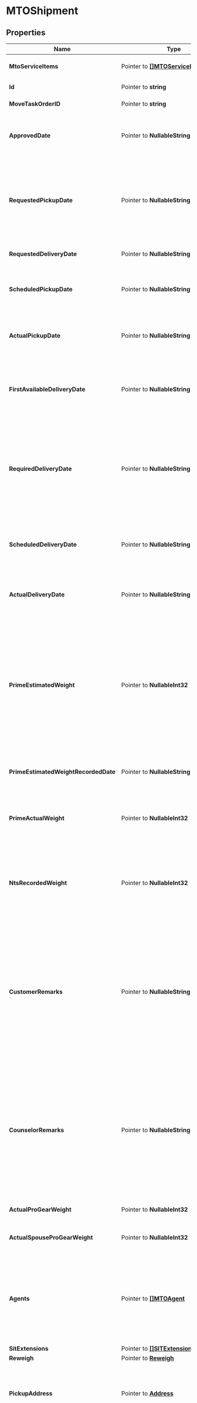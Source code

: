 # MTOShipment

## Properties

Name | Type | Description | Notes
------------ | ------------- | ------------- | -------------
**MtoServiceItems** | Pointer to [**[]MTOServiceItem**](MTOServiceItem.md) | A list of service items connected to this shipment. | [optional] [readonly] 
**Id** | Pointer to **string** | The ID of the shipment. | [optional] [readonly] 
**MoveTaskOrderID** | Pointer to **string** | The ID of the move for this shipment. | [optional] [readonly] 
**ApprovedDate** | Pointer to **NullableString** | The date when the Task Ordering Officer first approved this shipment for the move. | [optional] [readonly] 
**RequestedPickupDate** | Pointer to **NullableString** | The date the customer selects during onboarding as their preferred pickup date. Other dates, such as required delivery date and (outside MilMove) the pack date, are derived from this date.  | [optional] [readonly] 
**RequestedDeliveryDate** | Pointer to **NullableString** | The customer&#39;s preferred delivery date. | [optional] [readonly] 
**ScheduledPickupDate** | Pointer to **NullableString** | The date the Prime contractor scheduled to pick up this shipment after consultation with the customer. | [optional] 
**ActualPickupDate** | Pointer to **NullableString** | The date when the Prime contractor actually picked up the shipment. Updated after-the-fact. | [optional] 
**FirstAvailableDeliveryDate** | Pointer to **NullableString** | The date the Prime provides to the customer as the first possible delivery date so that they can plan their travel accordingly.  | [optional] 
**RequiredDeliveryDate** | Pointer to **NullableString** | The latest date by which the Prime can deliver a customer&#39;s shipment without violating the contract. This is calculated based on weight, distance, and the scheduled pickup date. It cannot be modified.  | [optional] [readonly] 
**ScheduledDeliveryDate** | Pointer to **NullableString** | The date the Prime contractor scheduled to deliver this shipment after consultation with the customer. | [optional] 
**ActualDeliveryDate** | Pointer to **NullableString** | The date when the Prime contractor actually delivered the shipment. Updated after-the-fact. | [optional] 
**PrimeEstimatedWeight** | Pointer to **NullableInt32** | The estimated weight of this shipment, determined by the movers during the pre-move survey. This value **can only be updated once.** If there was an issue with estimating the weight and a mistake was made, the Prime contracter will need to contact the TOO to change it.  | [optional] 
**PrimeEstimatedWeightRecordedDate** | Pointer to **NullableString** | The date when the Prime contractor recorded the shipment&#39;s estimated weight. | [optional] [readonly] 
**PrimeActualWeight** | Pointer to **NullableInt32** | The actual weight of the shipment, provided after the Prime packs, picks up, and weighs a customer&#39;s shipment. | [optional] 
**NtsRecordedWeight** | Pointer to **NullableInt32** | The previously recorded weight for the NTS Shipment. Used for NTS Release to know what the previous primeActualWeight or billable weight was. | [optional] 
**CustomerRemarks** | Pointer to **NullableString** | The customer can use the customer remarks field to inform the services counselor and the movers about any special circumstances for this shipment. Typical examples:   * bulky or fragile items,   * weapons,   * access info for their address.  Customer enters this information during onboarding. Optional field.  | [optional] [readonly] 
**CounselorRemarks** | Pointer to **NullableString** | The counselor can use the counselor remarks field to inform the movers about any special circumstances for this shipment. Typical examples:   * bulky or fragile items,   * weapons,   * access info for their address.  Counselors enters this information when creating or editing an MTO Shipment. Optional field.  | [optional] [readonly] 
**ActualProGearWeight** | Pointer to **NullableInt32** | The actual weight of any pro gear being shipped.  | [optional] 
**ActualSpouseProGearWeight** | Pointer to **NullableInt32** | The actual weight of any spouse pro gear being shipped.  | [optional] 
**Agents** | Pointer to [**[]MTOAgent**](MTOAgent.md) | A list of the agents for a shipment. Agents are the people who the Prime contractor recognize as permitted to release (in the case of pickup) or receive (on delivery) a shipment.  | [optional] 
**SitExtensions** | Pointer to [**[]SITExtension**](SITExtension.md) |  | [optional] 
**Reweigh** | Pointer to [**Reweigh**](Reweigh.md) |  | [optional] 
**PickupAddress** | Pointer to [**Address**](Address.md) | The address where the movers should pick up this shipment, entered by the customer during onboarding when they enter shipment details.  | [optional] 
**DestinationAddress** | Pointer to [**Address**](Address.md) | Where the movers should deliver this shipment. Often provided by the customer when they enter shipment details during onboarding, if they know their new address already.  May be blank when entered by the customer, required when entered by the Prime. May not represent the true final destination due to the shipment being diverted or placed in SIT.  | [optional] 
**DestinationType** | Pointer to [**NullableDestinationType**](DestinationType.md) |  | [optional] 
**SecondaryPickupAddress** | Pointer to [**Address**](Address.md) | A second pickup address for this shipment, if the customer entered one. An optional field. | [optional] 
**SecondaryDeliveryAddress** | Pointer to [**Address**](Address.md) | A second delivery address for this shipment, if the customer entered one. An optional field. | [optional] 
**StorageFacility** | Pointer to [**UpdateMTOShipmentStorageFacility**](UpdateMTOShipmentStorageFacility.md) |  | [optional] 
**ShipmentType** | Pointer to [**MTOShipmentType**](MTOShipmentType.md) |  | [optional] 
**Diversion** | Pointer to **bool** | This value indicates whether or not this shipment is part of a diversion. If yes, the shipment can be either the starting or ending segment of the diversion.  | [optional] 
**DiversionReason** | Pointer to **NullableString** | The reason the TOO provided when requesting a diversion for this shipment.  | [optional] [readonly] 
**Status** | Pointer to **string** | The status of a shipment, indicating where it is in the TOO&#39;s approval process. Can only be updated by the contractor in special circumstances.  | [optional] [readonly] 
**PpmShipment** | Pointer to [**NullablePPMShipment**](PPMShipment.md) |  | [optional] 
**DeliveryAddressUpdate** | Pointer to [**ShipmentAddressUpdate**](ShipmentAddressUpdate.md) |  | [optional] 
**ETag** | Pointer to **string** | A hash unique to this shipment that should be used as the \&quot;If-Match\&quot; header for any updates. | [optional] [readonly] 
**CreatedAt** | Pointer to **time.Time** |  | [optional] [readonly] 
**UpdatedAt** | Pointer to **time.Time** |  | [optional] [readonly] 
**PointOfContact** | Pointer to **string** | Email or ID of the person who will be contacted in the event of questions or concerns about this update. May be the person performing the update, or someone else working with the Prime contractor.  | [optional] 
**OriginSitAuthEndDate** | Pointer to **NullableString** | The SIT authorized end date for origin SIT. | [optional] 
**DestinationSitAuthEndDate** | Pointer to **NullableString** | The SIT authorized end date for destination SIT. | [optional] 

## Methods

### NewMTOShipment

`func NewMTOShipment() *MTOShipment`

NewMTOShipment instantiates a new MTOShipment object
This constructor will assign default values to properties that have it defined,
and makes sure properties required by API are set, but the set of arguments
will change when the set of required properties is changed

### NewMTOShipmentWithDefaults

`func NewMTOShipmentWithDefaults() *MTOShipment`

NewMTOShipmentWithDefaults instantiates a new MTOShipment object
This constructor will only assign default values to properties that have it defined,
but it doesn't guarantee that properties required by API are set

### GetMtoServiceItems

`func (o *MTOShipment) GetMtoServiceItems() []MTOServiceItem`

GetMtoServiceItems returns the MtoServiceItems field if non-nil, zero value otherwise.

### GetMtoServiceItemsOk

`func (o *MTOShipment) GetMtoServiceItemsOk() (*[]MTOServiceItem, bool)`

GetMtoServiceItemsOk returns a tuple with the MtoServiceItems field if it's non-nil, zero value otherwise
and a boolean to check if the value has been set.

### SetMtoServiceItems

`func (o *MTOShipment) SetMtoServiceItems(v []MTOServiceItem)`

SetMtoServiceItems sets MtoServiceItems field to given value.

### HasMtoServiceItems

`func (o *MTOShipment) HasMtoServiceItems() bool`

HasMtoServiceItems returns a boolean if a field has been set.

### GetId

`func (o *MTOShipment) GetId() string`

GetId returns the Id field if non-nil, zero value otherwise.

### GetIdOk

`func (o *MTOShipment) GetIdOk() (*string, bool)`

GetIdOk returns a tuple with the Id field if it's non-nil, zero value otherwise
and a boolean to check if the value has been set.

### SetId

`func (o *MTOShipment) SetId(v string)`

SetId sets Id field to given value.

### HasId

`func (o *MTOShipment) HasId() bool`

HasId returns a boolean if a field has been set.

### GetMoveTaskOrderID

`func (o *MTOShipment) GetMoveTaskOrderID() string`

GetMoveTaskOrderID returns the MoveTaskOrderID field if non-nil, zero value otherwise.

### GetMoveTaskOrderIDOk

`func (o *MTOShipment) GetMoveTaskOrderIDOk() (*string, bool)`

GetMoveTaskOrderIDOk returns a tuple with the MoveTaskOrderID field if it's non-nil, zero value otherwise
and a boolean to check if the value has been set.

### SetMoveTaskOrderID

`func (o *MTOShipment) SetMoveTaskOrderID(v string)`

SetMoveTaskOrderID sets MoveTaskOrderID field to given value.

### HasMoveTaskOrderID

`func (o *MTOShipment) HasMoveTaskOrderID() bool`

HasMoveTaskOrderID returns a boolean if a field has been set.

### GetApprovedDate

`func (o *MTOShipment) GetApprovedDate() string`

GetApprovedDate returns the ApprovedDate field if non-nil, zero value otherwise.

### GetApprovedDateOk

`func (o *MTOShipment) GetApprovedDateOk() (*string, bool)`

GetApprovedDateOk returns a tuple with the ApprovedDate field if it's non-nil, zero value otherwise
and a boolean to check if the value has been set.

### SetApprovedDate

`func (o *MTOShipment) SetApprovedDate(v string)`

SetApprovedDate sets ApprovedDate field to given value.

### HasApprovedDate

`func (o *MTOShipment) HasApprovedDate() bool`

HasApprovedDate returns a boolean if a field has been set.

### SetApprovedDateNil

`func (o *MTOShipment) SetApprovedDateNil(b bool)`

 SetApprovedDateNil sets the value for ApprovedDate to be an explicit nil

### UnsetApprovedDate
`func (o *MTOShipment) UnsetApprovedDate()`

UnsetApprovedDate ensures that no value is present for ApprovedDate, not even an explicit nil
### GetRequestedPickupDate

`func (o *MTOShipment) GetRequestedPickupDate() string`

GetRequestedPickupDate returns the RequestedPickupDate field if non-nil, zero value otherwise.

### GetRequestedPickupDateOk

`func (o *MTOShipment) GetRequestedPickupDateOk() (*string, bool)`

GetRequestedPickupDateOk returns a tuple with the RequestedPickupDate field if it's non-nil, zero value otherwise
and a boolean to check if the value has been set.

### SetRequestedPickupDate

`func (o *MTOShipment) SetRequestedPickupDate(v string)`

SetRequestedPickupDate sets RequestedPickupDate field to given value.

### HasRequestedPickupDate

`func (o *MTOShipment) HasRequestedPickupDate() bool`

HasRequestedPickupDate returns a boolean if a field has been set.

### SetRequestedPickupDateNil

`func (o *MTOShipment) SetRequestedPickupDateNil(b bool)`

 SetRequestedPickupDateNil sets the value for RequestedPickupDate to be an explicit nil

### UnsetRequestedPickupDate
`func (o *MTOShipment) UnsetRequestedPickupDate()`

UnsetRequestedPickupDate ensures that no value is present for RequestedPickupDate, not even an explicit nil
### GetRequestedDeliveryDate

`func (o *MTOShipment) GetRequestedDeliveryDate() string`

GetRequestedDeliveryDate returns the RequestedDeliveryDate field if non-nil, zero value otherwise.

### GetRequestedDeliveryDateOk

`func (o *MTOShipment) GetRequestedDeliveryDateOk() (*string, bool)`

GetRequestedDeliveryDateOk returns a tuple with the RequestedDeliveryDate field if it's non-nil, zero value otherwise
and a boolean to check if the value has been set.

### SetRequestedDeliveryDate

`func (o *MTOShipment) SetRequestedDeliveryDate(v string)`

SetRequestedDeliveryDate sets RequestedDeliveryDate field to given value.

### HasRequestedDeliveryDate

`func (o *MTOShipment) HasRequestedDeliveryDate() bool`

HasRequestedDeliveryDate returns a boolean if a field has been set.

### SetRequestedDeliveryDateNil

`func (o *MTOShipment) SetRequestedDeliveryDateNil(b bool)`

 SetRequestedDeliveryDateNil sets the value for RequestedDeliveryDate to be an explicit nil

### UnsetRequestedDeliveryDate
`func (o *MTOShipment) UnsetRequestedDeliveryDate()`

UnsetRequestedDeliveryDate ensures that no value is present for RequestedDeliveryDate, not even an explicit nil
### GetScheduledPickupDate

`func (o *MTOShipment) GetScheduledPickupDate() string`

GetScheduledPickupDate returns the ScheduledPickupDate field if non-nil, zero value otherwise.

### GetScheduledPickupDateOk

`func (o *MTOShipment) GetScheduledPickupDateOk() (*string, bool)`

GetScheduledPickupDateOk returns a tuple with the ScheduledPickupDate field if it's non-nil, zero value otherwise
and a boolean to check if the value has been set.

### SetScheduledPickupDate

`func (o *MTOShipment) SetScheduledPickupDate(v string)`

SetScheduledPickupDate sets ScheduledPickupDate field to given value.

### HasScheduledPickupDate

`func (o *MTOShipment) HasScheduledPickupDate() bool`

HasScheduledPickupDate returns a boolean if a field has been set.

### SetScheduledPickupDateNil

`func (o *MTOShipment) SetScheduledPickupDateNil(b bool)`

 SetScheduledPickupDateNil sets the value for ScheduledPickupDate to be an explicit nil

### UnsetScheduledPickupDate
`func (o *MTOShipment) UnsetScheduledPickupDate()`

UnsetScheduledPickupDate ensures that no value is present for ScheduledPickupDate, not even an explicit nil
### GetActualPickupDate

`func (o *MTOShipment) GetActualPickupDate() string`

GetActualPickupDate returns the ActualPickupDate field if non-nil, zero value otherwise.

### GetActualPickupDateOk

`func (o *MTOShipment) GetActualPickupDateOk() (*string, bool)`

GetActualPickupDateOk returns a tuple with the ActualPickupDate field if it's non-nil, zero value otherwise
and a boolean to check if the value has been set.

### SetActualPickupDate

`func (o *MTOShipment) SetActualPickupDate(v string)`

SetActualPickupDate sets ActualPickupDate field to given value.

### HasActualPickupDate

`func (o *MTOShipment) HasActualPickupDate() bool`

HasActualPickupDate returns a boolean if a field has been set.

### SetActualPickupDateNil

`func (o *MTOShipment) SetActualPickupDateNil(b bool)`

 SetActualPickupDateNil sets the value for ActualPickupDate to be an explicit nil

### UnsetActualPickupDate
`func (o *MTOShipment) UnsetActualPickupDate()`

UnsetActualPickupDate ensures that no value is present for ActualPickupDate, not even an explicit nil
### GetFirstAvailableDeliveryDate

`func (o *MTOShipment) GetFirstAvailableDeliveryDate() string`

GetFirstAvailableDeliveryDate returns the FirstAvailableDeliveryDate field if non-nil, zero value otherwise.

### GetFirstAvailableDeliveryDateOk

`func (o *MTOShipment) GetFirstAvailableDeliveryDateOk() (*string, bool)`

GetFirstAvailableDeliveryDateOk returns a tuple with the FirstAvailableDeliveryDate field if it's non-nil, zero value otherwise
and a boolean to check if the value has been set.

### SetFirstAvailableDeliveryDate

`func (o *MTOShipment) SetFirstAvailableDeliveryDate(v string)`

SetFirstAvailableDeliveryDate sets FirstAvailableDeliveryDate field to given value.

### HasFirstAvailableDeliveryDate

`func (o *MTOShipment) HasFirstAvailableDeliveryDate() bool`

HasFirstAvailableDeliveryDate returns a boolean if a field has been set.

### SetFirstAvailableDeliveryDateNil

`func (o *MTOShipment) SetFirstAvailableDeliveryDateNil(b bool)`

 SetFirstAvailableDeliveryDateNil sets the value for FirstAvailableDeliveryDate to be an explicit nil

### UnsetFirstAvailableDeliveryDate
`func (o *MTOShipment) UnsetFirstAvailableDeliveryDate()`

UnsetFirstAvailableDeliveryDate ensures that no value is present for FirstAvailableDeliveryDate, not even an explicit nil
### GetRequiredDeliveryDate

`func (o *MTOShipment) GetRequiredDeliveryDate() string`

GetRequiredDeliveryDate returns the RequiredDeliveryDate field if non-nil, zero value otherwise.

### GetRequiredDeliveryDateOk

`func (o *MTOShipment) GetRequiredDeliveryDateOk() (*string, bool)`

GetRequiredDeliveryDateOk returns a tuple with the RequiredDeliveryDate field if it's non-nil, zero value otherwise
and a boolean to check if the value has been set.

### SetRequiredDeliveryDate

`func (o *MTOShipment) SetRequiredDeliveryDate(v string)`

SetRequiredDeliveryDate sets RequiredDeliveryDate field to given value.

### HasRequiredDeliveryDate

`func (o *MTOShipment) HasRequiredDeliveryDate() bool`

HasRequiredDeliveryDate returns a boolean if a field has been set.

### SetRequiredDeliveryDateNil

`func (o *MTOShipment) SetRequiredDeliveryDateNil(b bool)`

 SetRequiredDeliveryDateNil sets the value for RequiredDeliveryDate to be an explicit nil

### UnsetRequiredDeliveryDate
`func (o *MTOShipment) UnsetRequiredDeliveryDate()`

UnsetRequiredDeliveryDate ensures that no value is present for RequiredDeliveryDate, not even an explicit nil
### GetScheduledDeliveryDate

`func (o *MTOShipment) GetScheduledDeliveryDate() string`

GetScheduledDeliveryDate returns the ScheduledDeliveryDate field if non-nil, zero value otherwise.

### GetScheduledDeliveryDateOk

`func (o *MTOShipment) GetScheduledDeliveryDateOk() (*string, bool)`

GetScheduledDeliveryDateOk returns a tuple with the ScheduledDeliveryDate field if it's non-nil, zero value otherwise
and a boolean to check if the value has been set.

### SetScheduledDeliveryDate

`func (o *MTOShipment) SetScheduledDeliveryDate(v string)`

SetScheduledDeliveryDate sets ScheduledDeliveryDate field to given value.

### HasScheduledDeliveryDate

`func (o *MTOShipment) HasScheduledDeliveryDate() bool`

HasScheduledDeliveryDate returns a boolean if a field has been set.

### SetScheduledDeliveryDateNil

`func (o *MTOShipment) SetScheduledDeliveryDateNil(b bool)`

 SetScheduledDeliveryDateNil sets the value for ScheduledDeliveryDate to be an explicit nil

### UnsetScheduledDeliveryDate
`func (o *MTOShipment) UnsetScheduledDeliveryDate()`

UnsetScheduledDeliveryDate ensures that no value is present for ScheduledDeliveryDate, not even an explicit nil
### GetActualDeliveryDate

`func (o *MTOShipment) GetActualDeliveryDate() string`

GetActualDeliveryDate returns the ActualDeliveryDate field if non-nil, zero value otherwise.

### GetActualDeliveryDateOk

`func (o *MTOShipment) GetActualDeliveryDateOk() (*string, bool)`

GetActualDeliveryDateOk returns a tuple with the ActualDeliveryDate field if it's non-nil, zero value otherwise
and a boolean to check if the value has been set.

### SetActualDeliveryDate

`func (o *MTOShipment) SetActualDeliveryDate(v string)`

SetActualDeliveryDate sets ActualDeliveryDate field to given value.

### HasActualDeliveryDate

`func (o *MTOShipment) HasActualDeliveryDate() bool`

HasActualDeliveryDate returns a boolean if a field has been set.

### SetActualDeliveryDateNil

`func (o *MTOShipment) SetActualDeliveryDateNil(b bool)`

 SetActualDeliveryDateNil sets the value for ActualDeliveryDate to be an explicit nil

### UnsetActualDeliveryDate
`func (o *MTOShipment) UnsetActualDeliveryDate()`

UnsetActualDeliveryDate ensures that no value is present for ActualDeliveryDate, not even an explicit nil
### GetPrimeEstimatedWeight

`func (o *MTOShipment) GetPrimeEstimatedWeight() int32`

GetPrimeEstimatedWeight returns the PrimeEstimatedWeight field if non-nil, zero value otherwise.

### GetPrimeEstimatedWeightOk

`func (o *MTOShipment) GetPrimeEstimatedWeightOk() (*int32, bool)`

GetPrimeEstimatedWeightOk returns a tuple with the PrimeEstimatedWeight field if it's non-nil, zero value otherwise
and a boolean to check if the value has been set.

### SetPrimeEstimatedWeight

`func (o *MTOShipment) SetPrimeEstimatedWeight(v int32)`

SetPrimeEstimatedWeight sets PrimeEstimatedWeight field to given value.

### HasPrimeEstimatedWeight

`func (o *MTOShipment) HasPrimeEstimatedWeight() bool`

HasPrimeEstimatedWeight returns a boolean if a field has been set.

### SetPrimeEstimatedWeightNil

`func (o *MTOShipment) SetPrimeEstimatedWeightNil(b bool)`

 SetPrimeEstimatedWeightNil sets the value for PrimeEstimatedWeight to be an explicit nil

### UnsetPrimeEstimatedWeight
`func (o *MTOShipment) UnsetPrimeEstimatedWeight()`

UnsetPrimeEstimatedWeight ensures that no value is present for PrimeEstimatedWeight, not even an explicit nil
### GetPrimeEstimatedWeightRecordedDate

`func (o *MTOShipment) GetPrimeEstimatedWeightRecordedDate() string`

GetPrimeEstimatedWeightRecordedDate returns the PrimeEstimatedWeightRecordedDate field if non-nil, zero value otherwise.

### GetPrimeEstimatedWeightRecordedDateOk

`func (o *MTOShipment) GetPrimeEstimatedWeightRecordedDateOk() (*string, bool)`

GetPrimeEstimatedWeightRecordedDateOk returns a tuple with the PrimeEstimatedWeightRecordedDate field if it's non-nil, zero value otherwise
and a boolean to check if the value has been set.

### SetPrimeEstimatedWeightRecordedDate

`func (o *MTOShipment) SetPrimeEstimatedWeightRecordedDate(v string)`

SetPrimeEstimatedWeightRecordedDate sets PrimeEstimatedWeightRecordedDate field to given value.

### HasPrimeEstimatedWeightRecordedDate

`func (o *MTOShipment) HasPrimeEstimatedWeightRecordedDate() bool`

HasPrimeEstimatedWeightRecordedDate returns a boolean if a field has been set.

### SetPrimeEstimatedWeightRecordedDateNil

`func (o *MTOShipment) SetPrimeEstimatedWeightRecordedDateNil(b bool)`

 SetPrimeEstimatedWeightRecordedDateNil sets the value for PrimeEstimatedWeightRecordedDate to be an explicit nil

### UnsetPrimeEstimatedWeightRecordedDate
`func (o *MTOShipment) UnsetPrimeEstimatedWeightRecordedDate()`

UnsetPrimeEstimatedWeightRecordedDate ensures that no value is present for PrimeEstimatedWeightRecordedDate, not even an explicit nil
### GetPrimeActualWeight

`func (o *MTOShipment) GetPrimeActualWeight() int32`

GetPrimeActualWeight returns the PrimeActualWeight field if non-nil, zero value otherwise.

### GetPrimeActualWeightOk

`func (o *MTOShipment) GetPrimeActualWeightOk() (*int32, bool)`

GetPrimeActualWeightOk returns a tuple with the PrimeActualWeight field if it's non-nil, zero value otherwise
and a boolean to check if the value has been set.

### SetPrimeActualWeight

`func (o *MTOShipment) SetPrimeActualWeight(v int32)`

SetPrimeActualWeight sets PrimeActualWeight field to given value.

### HasPrimeActualWeight

`func (o *MTOShipment) HasPrimeActualWeight() bool`

HasPrimeActualWeight returns a boolean if a field has been set.

### SetPrimeActualWeightNil

`func (o *MTOShipment) SetPrimeActualWeightNil(b bool)`

 SetPrimeActualWeightNil sets the value for PrimeActualWeight to be an explicit nil

### UnsetPrimeActualWeight
`func (o *MTOShipment) UnsetPrimeActualWeight()`

UnsetPrimeActualWeight ensures that no value is present for PrimeActualWeight, not even an explicit nil
### GetNtsRecordedWeight

`func (o *MTOShipment) GetNtsRecordedWeight() int32`

GetNtsRecordedWeight returns the NtsRecordedWeight field if non-nil, zero value otherwise.

### GetNtsRecordedWeightOk

`func (o *MTOShipment) GetNtsRecordedWeightOk() (*int32, bool)`

GetNtsRecordedWeightOk returns a tuple with the NtsRecordedWeight field if it's non-nil, zero value otherwise
and a boolean to check if the value has been set.

### SetNtsRecordedWeight

`func (o *MTOShipment) SetNtsRecordedWeight(v int32)`

SetNtsRecordedWeight sets NtsRecordedWeight field to given value.

### HasNtsRecordedWeight

`func (o *MTOShipment) HasNtsRecordedWeight() bool`

HasNtsRecordedWeight returns a boolean if a field has been set.

### SetNtsRecordedWeightNil

`func (o *MTOShipment) SetNtsRecordedWeightNil(b bool)`

 SetNtsRecordedWeightNil sets the value for NtsRecordedWeight to be an explicit nil

### UnsetNtsRecordedWeight
`func (o *MTOShipment) UnsetNtsRecordedWeight()`

UnsetNtsRecordedWeight ensures that no value is present for NtsRecordedWeight, not even an explicit nil
### GetCustomerRemarks

`func (o *MTOShipment) GetCustomerRemarks() string`

GetCustomerRemarks returns the CustomerRemarks field if non-nil, zero value otherwise.

### GetCustomerRemarksOk

`func (o *MTOShipment) GetCustomerRemarksOk() (*string, bool)`

GetCustomerRemarksOk returns a tuple with the CustomerRemarks field if it's non-nil, zero value otherwise
and a boolean to check if the value has been set.

### SetCustomerRemarks

`func (o *MTOShipment) SetCustomerRemarks(v string)`

SetCustomerRemarks sets CustomerRemarks field to given value.

### HasCustomerRemarks

`func (o *MTOShipment) HasCustomerRemarks() bool`

HasCustomerRemarks returns a boolean if a field has been set.

### SetCustomerRemarksNil

`func (o *MTOShipment) SetCustomerRemarksNil(b bool)`

 SetCustomerRemarksNil sets the value for CustomerRemarks to be an explicit nil

### UnsetCustomerRemarks
`func (o *MTOShipment) UnsetCustomerRemarks()`

UnsetCustomerRemarks ensures that no value is present for CustomerRemarks, not even an explicit nil
### GetCounselorRemarks

`func (o *MTOShipment) GetCounselorRemarks() string`

GetCounselorRemarks returns the CounselorRemarks field if non-nil, zero value otherwise.

### GetCounselorRemarksOk

`func (o *MTOShipment) GetCounselorRemarksOk() (*string, bool)`

GetCounselorRemarksOk returns a tuple with the CounselorRemarks field if it's non-nil, zero value otherwise
and a boolean to check if the value has been set.

### SetCounselorRemarks

`func (o *MTOShipment) SetCounselorRemarks(v string)`

SetCounselorRemarks sets CounselorRemarks field to given value.

### HasCounselorRemarks

`func (o *MTOShipment) HasCounselorRemarks() bool`

HasCounselorRemarks returns a boolean if a field has been set.

### SetCounselorRemarksNil

`func (o *MTOShipment) SetCounselorRemarksNil(b bool)`

 SetCounselorRemarksNil sets the value for CounselorRemarks to be an explicit nil

### UnsetCounselorRemarks
`func (o *MTOShipment) UnsetCounselorRemarks()`

UnsetCounselorRemarks ensures that no value is present for CounselorRemarks, not even an explicit nil
### GetActualProGearWeight

`func (o *MTOShipment) GetActualProGearWeight() int32`

GetActualProGearWeight returns the ActualProGearWeight field if non-nil, zero value otherwise.

### GetActualProGearWeightOk

`func (o *MTOShipment) GetActualProGearWeightOk() (*int32, bool)`

GetActualProGearWeightOk returns a tuple with the ActualProGearWeight field if it's non-nil, zero value otherwise
and a boolean to check if the value has been set.

### SetActualProGearWeight

`func (o *MTOShipment) SetActualProGearWeight(v int32)`

SetActualProGearWeight sets ActualProGearWeight field to given value.

### HasActualProGearWeight

`func (o *MTOShipment) HasActualProGearWeight() bool`

HasActualProGearWeight returns a boolean if a field has been set.

### SetActualProGearWeightNil

`func (o *MTOShipment) SetActualProGearWeightNil(b bool)`

 SetActualProGearWeightNil sets the value for ActualProGearWeight to be an explicit nil

### UnsetActualProGearWeight
`func (o *MTOShipment) UnsetActualProGearWeight()`

UnsetActualProGearWeight ensures that no value is present for ActualProGearWeight, not even an explicit nil
### GetActualSpouseProGearWeight

`func (o *MTOShipment) GetActualSpouseProGearWeight() int32`

GetActualSpouseProGearWeight returns the ActualSpouseProGearWeight field if non-nil, zero value otherwise.

### GetActualSpouseProGearWeightOk

`func (o *MTOShipment) GetActualSpouseProGearWeightOk() (*int32, bool)`

GetActualSpouseProGearWeightOk returns a tuple with the ActualSpouseProGearWeight field if it's non-nil, zero value otherwise
and a boolean to check if the value has been set.

### SetActualSpouseProGearWeight

`func (o *MTOShipment) SetActualSpouseProGearWeight(v int32)`

SetActualSpouseProGearWeight sets ActualSpouseProGearWeight field to given value.

### HasActualSpouseProGearWeight

`func (o *MTOShipment) HasActualSpouseProGearWeight() bool`

HasActualSpouseProGearWeight returns a boolean if a field has been set.

### SetActualSpouseProGearWeightNil

`func (o *MTOShipment) SetActualSpouseProGearWeightNil(b bool)`

 SetActualSpouseProGearWeightNil sets the value for ActualSpouseProGearWeight to be an explicit nil

### UnsetActualSpouseProGearWeight
`func (o *MTOShipment) UnsetActualSpouseProGearWeight()`

UnsetActualSpouseProGearWeight ensures that no value is present for ActualSpouseProGearWeight, not even an explicit nil
### GetAgents

`func (o *MTOShipment) GetAgents() []MTOAgent`

GetAgents returns the Agents field if non-nil, zero value otherwise.

### GetAgentsOk

`func (o *MTOShipment) GetAgentsOk() (*[]MTOAgent, bool)`

GetAgentsOk returns a tuple with the Agents field if it's non-nil, zero value otherwise
and a boolean to check if the value has been set.

### SetAgents

`func (o *MTOShipment) SetAgents(v []MTOAgent)`

SetAgents sets Agents field to given value.

### HasAgents

`func (o *MTOShipment) HasAgents() bool`

HasAgents returns a boolean if a field has been set.

### GetSitExtensions

`func (o *MTOShipment) GetSitExtensions() []SITExtension`

GetSitExtensions returns the SitExtensions field if non-nil, zero value otherwise.

### GetSitExtensionsOk

`func (o *MTOShipment) GetSitExtensionsOk() (*[]SITExtension, bool)`

GetSitExtensionsOk returns a tuple with the SitExtensions field if it's non-nil, zero value otherwise
and a boolean to check if the value has been set.

### SetSitExtensions

`func (o *MTOShipment) SetSitExtensions(v []SITExtension)`

SetSitExtensions sets SitExtensions field to given value.

### HasSitExtensions

`func (o *MTOShipment) HasSitExtensions() bool`

HasSitExtensions returns a boolean if a field has been set.

### GetReweigh

`func (o *MTOShipment) GetReweigh() Reweigh`

GetReweigh returns the Reweigh field if non-nil, zero value otherwise.

### GetReweighOk

`func (o *MTOShipment) GetReweighOk() (*Reweigh, bool)`

GetReweighOk returns a tuple with the Reweigh field if it's non-nil, zero value otherwise
and a boolean to check if the value has been set.

### SetReweigh

`func (o *MTOShipment) SetReweigh(v Reweigh)`

SetReweigh sets Reweigh field to given value.

### HasReweigh

`func (o *MTOShipment) HasReweigh() bool`

HasReweigh returns a boolean if a field has been set.

### GetPickupAddress

`func (o *MTOShipment) GetPickupAddress() Address`

GetPickupAddress returns the PickupAddress field if non-nil, zero value otherwise.

### GetPickupAddressOk

`func (o *MTOShipment) GetPickupAddressOk() (*Address, bool)`

GetPickupAddressOk returns a tuple with the PickupAddress field if it's non-nil, zero value otherwise
and a boolean to check if the value has been set.

### SetPickupAddress

`func (o *MTOShipment) SetPickupAddress(v Address)`

SetPickupAddress sets PickupAddress field to given value.

### HasPickupAddress

`func (o *MTOShipment) HasPickupAddress() bool`

HasPickupAddress returns a boolean if a field has been set.

### GetDestinationAddress

`func (o *MTOShipment) GetDestinationAddress() Address`

GetDestinationAddress returns the DestinationAddress field if non-nil, zero value otherwise.

### GetDestinationAddressOk

`func (o *MTOShipment) GetDestinationAddressOk() (*Address, bool)`

GetDestinationAddressOk returns a tuple with the DestinationAddress field if it's non-nil, zero value otherwise
and a boolean to check if the value has been set.

### SetDestinationAddress

`func (o *MTOShipment) SetDestinationAddress(v Address)`

SetDestinationAddress sets DestinationAddress field to given value.

### HasDestinationAddress

`func (o *MTOShipment) HasDestinationAddress() bool`

HasDestinationAddress returns a boolean if a field has been set.

### GetDestinationType

`func (o *MTOShipment) GetDestinationType() DestinationType`

GetDestinationType returns the DestinationType field if non-nil, zero value otherwise.

### GetDestinationTypeOk

`func (o *MTOShipment) GetDestinationTypeOk() (*DestinationType, bool)`

GetDestinationTypeOk returns a tuple with the DestinationType field if it's non-nil, zero value otherwise
and a boolean to check if the value has been set.

### SetDestinationType

`func (o *MTOShipment) SetDestinationType(v DestinationType)`

SetDestinationType sets DestinationType field to given value.

### HasDestinationType

`func (o *MTOShipment) HasDestinationType() bool`

HasDestinationType returns a boolean if a field has been set.

### SetDestinationTypeNil

`func (o *MTOShipment) SetDestinationTypeNil(b bool)`

 SetDestinationTypeNil sets the value for DestinationType to be an explicit nil

### UnsetDestinationType
`func (o *MTOShipment) UnsetDestinationType()`

UnsetDestinationType ensures that no value is present for DestinationType, not even an explicit nil
### GetSecondaryPickupAddress

`func (o *MTOShipment) GetSecondaryPickupAddress() Address`

GetSecondaryPickupAddress returns the SecondaryPickupAddress field if non-nil, zero value otherwise.

### GetSecondaryPickupAddressOk

`func (o *MTOShipment) GetSecondaryPickupAddressOk() (*Address, bool)`

GetSecondaryPickupAddressOk returns a tuple with the SecondaryPickupAddress field if it's non-nil, zero value otherwise
and a boolean to check if the value has been set.

### SetSecondaryPickupAddress

`func (o *MTOShipment) SetSecondaryPickupAddress(v Address)`

SetSecondaryPickupAddress sets SecondaryPickupAddress field to given value.

### HasSecondaryPickupAddress

`func (o *MTOShipment) HasSecondaryPickupAddress() bool`

HasSecondaryPickupAddress returns a boolean if a field has been set.

### GetSecondaryDeliveryAddress

`func (o *MTOShipment) GetSecondaryDeliveryAddress() Address`

GetSecondaryDeliveryAddress returns the SecondaryDeliveryAddress field if non-nil, zero value otherwise.

### GetSecondaryDeliveryAddressOk

`func (o *MTOShipment) GetSecondaryDeliveryAddressOk() (*Address, bool)`

GetSecondaryDeliveryAddressOk returns a tuple with the SecondaryDeliveryAddress field if it's non-nil, zero value otherwise
and a boolean to check if the value has been set.

### SetSecondaryDeliveryAddress

`func (o *MTOShipment) SetSecondaryDeliveryAddress(v Address)`

SetSecondaryDeliveryAddress sets SecondaryDeliveryAddress field to given value.

### HasSecondaryDeliveryAddress

`func (o *MTOShipment) HasSecondaryDeliveryAddress() bool`

HasSecondaryDeliveryAddress returns a boolean if a field has been set.

### GetStorageFacility

`func (o *MTOShipment) GetStorageFacility() UpdateMTOShipmentStorageFacility`

GetStorageFacility returns the StorageFacility field if non-nil, zero value otherwise.

### GetStorageFacilityOk

`func (o *MTOShipment) GetStorageFacilityOk() (*UpdateMTOShipmentStorageFacility, bool)`

GetStorageFacilityOk returns a tuple with the StorageFacility field if it's non-nil, zero value otherwise
and a boolean to check if the value has been set.

### SetStorageFacility

`func (o *MTOShipment) SetStorageFacility(v UpdateMTOShipmentStorageFacility)`

SetStorageFacility sets StorageFacility field to given value.

### HasStorageFacility

`func (o *MTOShipment) HasStorageFacility() bool`

HasStorageFacility returns a boolean if a field has been set.

### GetShipmentType

`func (o *MTOShipment) GetShipmentType() MTOShipmentType`

GetShipmentType returns the ShipmentType field if non-nil, zero value otherwise.

### GetShipmentTypeOk

`func (o *MTOShipment) GetShipmentTypeOk() (*MTOShipmentType, bool)`

GetShipmentTypeOk returns a tuple with the ShipmentType field if it's non-nil, zero value otherwise
and a boolean to check if the value has been set.

### SetShipmentType

`func (o *MTOShipment) SetShipmentType(v MTOShipmentType)`

SetShipmentType sets ShipmentType field to given value.

### HasShipmentType

`func (o *MTOShipment) HasShipmentType() bool`

HasShipmentType returns a boolean if a field has been set.

### GetDiversion

`func (o *MTOShipment) GetDiversion() bool`

GetDiversion returns the Diversion field if non-nil, zero value otherwise.

### GetDiversionOk

`func (o *MTOShipment) GetDiversionOk() (*bool, bool)`

GetDiversionOk returns a tuple with the Diversion field if it's non-nil, zero value otherwise
and a boolean to check if the value has been set.

### SetDiversion

`func (o *MTOShipment) SetDiversion(v bool)`

SetDiversion sets Diversion field to given value.

### HasDiversion

`func (o *MTOShipment) HasDiversion() bool`

HasDiversion returns a boolean if a field has been set.

### GetDiversionReason

`func (o *MTOShipment) GetDiversionReason() string`

GetDiversionReason returns the DiversionReason field if non-nil, zero value otherwise.

### GetDiversionReasonOk

`func (o *MTOShipment) GetDiversionReasonOk() (*string, bool)`

GetDiversionReasonOk returns a tuple with the DiversionReason field if it's non-nil, zero value otherwise
and a boolean to check if the value has been set.

### SetDiversionReason

`func (o *MTOShipment) SetDiversionReason(v string)`

SetDiversionReason sets DiversionReason field to given value.

### HasDiversionReason

`func (o *MTOShipment) HasDiversionReason() bool`

HasDiversionReason returns a boolean if a field has been set.

### SetDiversionReasonNil

`func (o *MTOShipment) SetDiversionReasonNil(b bool)`

 SetDiversionReasonNil sets the value for DiversionReason to be an explicit nil

### UnsetDiversionReason
`func (o *MTOShipment) UnsetDiversionReason()`

UnsetDiversionReason ensures that no value is present for DiversionReason, not even an explicit nil
### GetStatus

`func (o *MTOShipment) GetStatus() string`

GetStatus returns the Status field if non-nil, zero value otherwise.

### GetStatusOk

`func (o *MTOShipment) GetStatusOk() (*string, bool)`

GetStatusOk returns a tuple with the Status field if it's non-nil, zero value otherwise
and a boolean to check if the value has been set.

### SetStatus

`func (o *MTOShipment) SetStatus(v string)`

SetStatus sets Status field to given value.

### HasStatus

`func (o *MTOShipment) HasStatus() bool`

HasStatus returns a boolean if a field has been set.

### GetPpmShipment

`func (o *MTOShipment) GetPpmShipment() PPMShipment`

GetPpmShipment returns the PpmShipment field if non-nil, zero value otherwise.

### GetPpmShipmentOk

`func (o *MTOShipment) GetPpmShipmentOk() (*PPMShipment, bool)`

GetPpmShipmentOk returns a tuple with the PpmShipment field if it's non-nil, zero value otherwise
and a boolean to check if the value has been set.

### SetPpmShipment

`func (o *MTOShipment) SetPpmShipment(v PPMShipment)`

SetPpmShipment sets PpmShipment field to given value.

### HasPpmShipment

`func (o *MTOShipment) HasPpmShipment() bool`

HasPpmShipment returns a boolean if a field has been set.

### SetPpmShipmentNil

`func (o *MTOShipment) SetPpmShipmentNil(b bool)`

 SetPpmShipmentNil sets the value for PpmShipment to be an explicit nil

### UnsetPpmShipment
`func (o *MTOShipment) UnsetPpmShipment()`

UnsetPpmShipment ensures that no value is present for PpmShipment, not even an explicit nil
### GetDeliveryAddressUpdate

`func (o *MTOShipment) GetDeliveryAddressUpdate() ShipmentAddressUpdate`

GetDeliveryAddressUpdate returns the DeliveryAddressUpdate field if non-nil, zero value otherwise.

### GetDeliveryAddressUpdateOk

`func (o *MTOShipment) GetDeliveryAddressUpdateOk() (*ShipmentAddressUpdate, bool)`

GetDeliveryAddressUpdateOk returns a tuple with the DeliveryAddressUpdate field if it's non-nil, zero value otherwise
and a boolean to check if the value has been set.

### SetDeliveryAddressUpdate

`func (o *MTOShipment) SetDeliveryAddressUpdate(v ShipmentAddressUpdate)`

SetDeliveryAddressUpdate sets DeliveryAddressUpdate field to given value.

### HasDeliveryAddressUpdate

`func (o *MTOShipment) HasDeliveryAddressUpdate() bool`

HasDeliveryAddressUpdate returns a boolean if a field has been set.

### GetETag

`func (o *MTOShipment) GetETag() string`

GetETag returns the ETag field if non-nil, zero value otherwise.

### GetETagOk

`func (o *MTOShipment) GetETagOk() (*string, bool)`

GetETagOk returns a tuple with the ETag field if it's non-nil, zero value otherwise
and a boolean to check if the value has been set.

### SetETag

`func (o *MTOShipment) SetETag(v string)`

SetETag sets ETag field to given value.

### HasETag

`func (o *MTOShipment) HasETag() bool`

HasETag returns a boolean if a field has been set.

### GetCreatedAt

`func (o *MTOShipment) GetCreatedAt() time.Time`

GetCreatedAt returns the CreatedAt field if non-nil, zero value otherwise.

### GetCreatedAtOk

`func (o *MTOShipment) GetCreatedAtOk() (*time.Time, bool)`

GetCreatedAtOk returns a tuple with the CreatedAt field if it's non-nil, zero value otherwise
and a boolean to check if the value has been set.

### SetCreatedAt

`func (o *MTOShipment) SetCreatedAt(v time.Time)`

SetCreatedAt sets CreatedAt field to given value.

### HasCreatedAt

`func (o *MTOShipment) HasCreatedAt() bool`

HasCreatedAt returns a boolean if a field has been set.

### GetUpdatedAt

`func (o *MTOShipment) GetUpdatedAt() time.Time`

GetUpdatedAt returns the UpdatedAt field if non-nil, zero value otherwise.

### GetUpdatedAtOk

`func (o *MTOShipment) GetUpdatedAtOk() (*time.Time, bool)`

GetUpdatedAtOk returns a tuple with the UpdatedAt field if it's non-nil, zero value otherwise
and a boolean to check if the value has been set.

### SetUpdatedAt

`func (o *MTOShipment) SetUpdatedAt(v time.Time)`

SetUpdatedAt sets UpdatedAt field to given value.

### HasUpdatedAt

`func (o *MTOShipment) HasUpdatedAt() bool`

HasUpdatedAt returns a boolean if a field has been set.

### GetPointOfContact

`func (o *MTOShipment) GetPointOfContact() string`

GetPointOfContact returns the PointOfContact field if non-nil, zero value otherwise.

### GetPointOfContactOk

`func (o *MTOShipment) GetPointOfContactOk() (*string, bool)`

GetPointOfContactOk returns a tuple with the PointOfContact field if it's non-nil, zero value otherwise
and a boolean to check if the value has been set.

### SetPointOfContact

`func (o *MTOShipment) SetPointOfContact(v string)`

SetPointOfContact sets PointOfContact field to given value.

### HasPointOfContact

`func (o *MTOShipment) HasPointOfContact() bool`

HasPointOfContact returns a boolean if a field has been set.

### GetOriginSitAuthEndDate

`func (o *MTOShipment) GetOriginSitAuthEndDate() string`

GetOriginSitAuthEndDate returns the OriginSitAuthEndDate field if non-nil, zero value otherwise.

### GetOriginSitAuthEndDateOk

`func (o *MTOShipment) GetOriginSitAuthEndDateOk() (*string, bool)`

GetOriginSitAuthEndDateOk returns a tuple with the OriginSitAuthEndDate field if it's non-nil, zero value otherwise
and a boolean to check if the value has been set.

### SetOriginSitAuthEndDate

`func (o *MTOShipment) SetOriginSitAuthEndDate(v string)`

SetOriginSitAuthEndDate sets OriginSitAuthEndDate field to given value.

### HasOriginSitAuthEndDate

`func (o *MTOShipment) HasOriginSitAuthEndDate() bool`

HasOriginSitAuthEndDate returns a boolean if a field has been set.

### SetOriginSitAuthEndDateNil

`func (o *MTOShipment) SetOriginSitAuthEndDateNil(b bool)`

 SetOriginSitAuthEndDateNil sets the value for OriginSitAuthEndDate to be an explicit nil

### UnsetOriginSitAuthEndDate
`func (o *MTOShipment) UnsetOriginSitAuthEndDate()`

UnsetOriginSitAuthEndDate ensures that no value is present for OriginSitAuthEndDate, not even an explicit nil
### GetDestinationSitAuthEndDate

`func (o *MTOShipment) GetDestinationSitAuthEndDate() string`

GetDestinationSitAuthEndDate returns the DestinationSitAuthEndDate field if non-nil, zero value otherwise.

### GetDestinationSitAuthEndDateOk

`func (o *MTOShipment) GetDestinationSitAuthEndDateOk() (*string, bool)`

GetDestinationSitAuthEndDateOk returns a tuple with the DestinationSitAuthEndDate field if it's non-nil, zero value otherwise
and a boolean to check if the value has been set.

### SetDestinationSitAuthEndDate

`func (o *MTOShipment) SetDestinationSitAuthEndDate(v string)`

SetDestinationSitAuthEndDate sets DestinationSitAuthEndDate field to given value.

### HasDestinationSitAuthEndDate

`func (o *MTOShipment) HasDestinationSitAuthEndDate() bool`

HasDestinationSitAuthEndDate returns a boolean if a field has been set.

### SetDestinationSitAuthEndDateNil

`func (o *MTOShipment) SetDestinationSitAuthEndDateNil(b bool)`

 SetDestinationSitAuthEndDateNil sets the value for DestinationSitAuthEndDate to be an explicit nil

### UnsetDestinationSitAuthEndDate
`func (o *MTOShipment) UnsetDestinationSitAuthEndDate()`

UnsetDestinationSitAuthEndDate ensures that no value is present for DestinationSitAuthEndDate, not even an explicit nil

[[Back to Model list]](../README.md#documentation-for-models) [[Back to API list]](../README.md#documentation-for-api-endpoints) [[Back to README]](../README.md)


